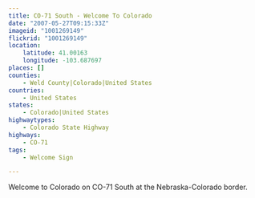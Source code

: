 ```yaml
---
title: CO-71 South - Welcome To Colorado
date: "2007-05-27T09:15:33Z"
imageid: "1001269149"
flickrid: "1001269149"
location:
    latitude: 41.00163
    longitude: -103.687697
places: []
counties:
    - Weld County|Colorado|United States
countries:
    - United States
states:
    - Colorado|United States
highwaytypes:
    - Colorado State Highway
highways:
    - CO-71
tags:
    - Welcome Sign

---
```

Welcome to Colorado on CO-71 South at the Nebraska-Colorado border.
